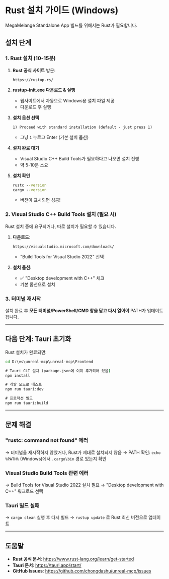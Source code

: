 # Rust 설치 가이드 (Windows)

MegaMelange Standalone App 빌드를 위해서는 Rust가 필요합니다.

## 설치 단계

### 1. Rust 설치 (10-15분)

1. **Rust 공식 사이트** 방문:
   ```
   https://rustup.rs/
   ```

2. **rustup-init.exe 다운로드 & 실행**
   - 웹사이트에서 자동으로 Windows용 설치 파일 제공
   - 다운로드 후 실행

3. **설치 옵션 선택**
   ```
   1) Proceed with standard installation (default - just press 1)
   ```
   - 그냥 `1` 누르고 Enter (기본 설치 옵션)

4. **설치 완료 대기**
   - Visual Studio C++ Build Tools가 필요하다고 나오면 설치 진행
   - 약 5-10분 소요

5. **설치 확인**
   ```cmd
   rustc --version
   cargo --version
   ```
   - 버전이 표시되면 성공!

### 2. Visual Studio C++ Build Tools 설치 (필요 시)

Rust 설치 중에 요구되거나, 따로 설치가 필요할 수 있습니다.

1. **다운로드**:
   ```
   https://visualstudio.microsoft.com/downloads/
   ```
   - "Build Tools for Visual Studio 2022" 선택

2. **설치 옵션**:
   - ✅ "Desktop development with C++" 체크
   - 기본 옵션으로 설치

### 3. 터미널 재시작

설치 완료 후 **모든 터미널/PowerShell/CMD 창을 닫고 다시 열어야** PATH가 업데이트됩니다.

---

## 다음 단계: Tauri 초기화

Rust 설치가 완료되면:

```cmd
cd D:\vs\unreal-mcp\unreal-mcp\Frontend

# Tauri CLI 설치 (package.json에 이미 추가되어 있음)
npm install

# 개발 모드로 테스트
npm run tauri:dev

# 프로덕션 빌드
npm run tauri:build
```

---

## 문제 해결

### "rustc: command not found" 에러
→ 터미널을 재시작하지 않았거나, Rust가 제대로 설치되지 않음
→ PATH 확인: `echo %PATH%` (Windows)에서 `.cargo\bin` 경로 있는지 확인

### Visual Studio Build Tools 관련 에러
→ Build Tools for Visual Studio 2022 설치 필요
→ "Desktop development with C++" 워크로드 선택

### Tauri 빌드 실패
→ `cargo clean` 실행 후 다시 빌드
→ `rustup update` 로 Rust 최신 버전으로 업데이트

---

## 도움말

- **Rust 공식 문서**: https://www.rust-lang.org/learn/get-started
- **Tauri 문서**: https://tauri.app/start/
- **GitHub Issues**: https://github.com/chongdashu/unreal-mcp/issues
